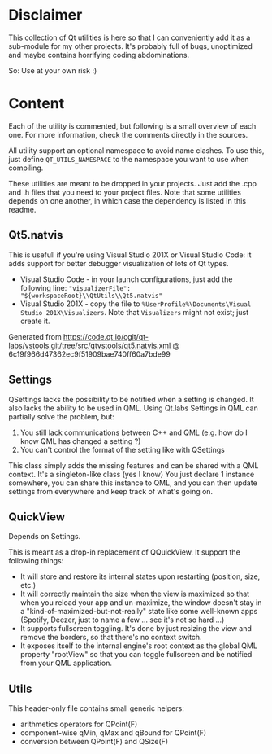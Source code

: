 Disclaimer
==========

This collection of Qt utilities is here so that I can conveniently add it as a sub-module for my
other projects. It's probably full of bugs, unoptimized and maybe contains horrifying coding abdominations.

So: Use at your own risk :)

Content
=======

Each of the utility is commented, but following is a small overview of each one. For more information,
check the comments directly in the sources.

All utility support an optional namespace to avoid name clashes. To use this, just define `QT_UTILS_NAMESPACE`
to the namespace you want to use when compiling.

These utilities are meant to be dropped in your projects. Just add the .cpp and .h files that you need
to your project files. Note that some utilities depends on one another, in which case the dependency
is listed in this readme.

Qt5.natvis
----------

This is usefull if you're using Visual Studio 201X or Visual Studio Code: it adds support for better
debugger visualization of lots of Qt types.

- Visual Studio Code - in your launch configurations, just add the following line:
`"visualizerFile": "${workspaceRoot}\\QtUtils\\Qt5.natvis"`
- Visual Studio 201X - copy the file to `%UserProfile%\Documents\Visual Studio 201X\Visualizers`.
Note that `Visualizers` might not exist; just create it.

Generated from https://code.qt.io/cgit/qt-labs/vstools.git/tree/src/qtvstools/qt5.natvis.xml @
6c19f966d47362ec9f51909bae740ff60a7bde99

Settings
--------

QSettings lacks the possibility to be notified when a setting is changed. It also lacks the ability to be
used in QML. Using Qt.labs Settings in QML can partially solve the problem, but:

1. You still lack communications between C++ and QML (e.g. how do I know QML has changed a setting ?)
2. You can't control the format of the setting like with QSettings

This class simply adds the missing features and can be shared with a QML context. It's a singleton-like
class (yes I know) You just declare 1 instance somewhere, you can share this instance to QML, and you
can then update settings from everywhere and keep track of what's going on.

QuickView
---------

Depends on Settings.

This is meant as a drop-in replacement of QQuickView. It support the following things:

* It will store and restore its internal states upon restarting (position, size, etc.)
* It will correctly maintain the size when the view is maximized so that when you reload
your app and un-maximize, the window doesn't stay in a "kind-of-maximized-but-not-really"
state like some well-known apps (Spotify, Deezer, just to name a few ... see it's not so hard ...)
* It supports fullscreen toggling. It's done by just resizing the view and remove the borders,
so that there's no context switch.
* It exposes itself to the internal engine's root context as the global QML property "rootView"
so that you can toggle fullscreen and be notified from your QML application.

Utils
-----

This header-only file contains small generic helpers:

* arithmetics operators for QPoint(F)
* component-wise qMin, qMax and qBound for QPoint(F)
* conversion between QPoint(F) and QSize(F)
